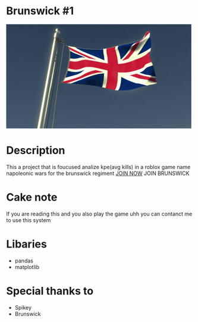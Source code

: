 # Brunswick #1

![](uk-united-kingdom.gif)

# Description
This a project that is foucused analize kpe(avg kills) in a roblox game name napoleonic wars for the brunswick regiment
[JOIN NOW](https://discord.gg/CdnRMn8ZU4) JOIN BRUNSWICK 

# Cake note
If you are reading this and you also play the game uhh you can contanct me to use this system 

# Libaries
- pandas
- matplotlib

# Special thanks to
- Spikey                                           
- Brunswick                                
